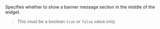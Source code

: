 Specifies whether to show a banner message section in the middle of the widget.

> This must be a boolean <code>true</code> or <code>false</code> value only.
